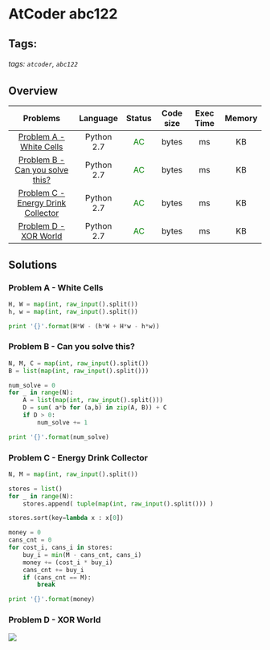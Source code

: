 # AtCoder abc122

## Tags:
###### tags: `atcoder`, `abc122`

## Overview
| Problems | Language  | Status | Code size | Exec Time | Memory |  
| :--------: | :--------: | :--------: | :--------: | :--------: | :--------: |
| [Problem A - White Cells](https://atcoder.jp/contests/abc121/tasks/abc121_a) | Python 2.7 | <span style="color:green">AC</span> |  bytes |  ms |  KB |
| [Problem B - Can you solve this?](https://atcoder.jp/contests/abc121/tasks/abc121_b) | Python 2.7 | <span style="color:green">AC</span> |  bytes |  ms |  KB |
| [Problem C - Energy Drink Collector](https://atcoder.jp/contests/abc121/tasks/abc121_c) | Python 2.7 | <span style="color:green">AC</span> |  bytes |  ms |  KB |
| [Problem D - XOR World](https://atcoder.jp/contests/abc121/tasks/abc121_d) | Python 2.7 | <span style="color:green">AC</span> |  bytes |  ms |  KB |


## Solutions
### Problem A - White Cells
```python
H, W = map(int, raw_input().split())
h, w = map(int, raw_input().split())

print '{}'.format(H*W - (h*W + H*w - h*w))
```

### Problem B - Can you solve this?

```python
N, M, C = map(int, raw_input().split())
B = list(map(int, raw_input().split()))

num_solve = 0
for _ in range(N):
    A = list(map(int, raw_input().split()))
    D = sum( a*b for (a,b) in zip(A, B)) + C
    if D > 0:
        num_solve += 1

print '{}'.format(num_solve)
```

### Problem C - Energy Drink Collector
```python
N, M = map(int, raw_input().split())

stores = list()
for _ in range(N):
    stores.append( tuple(map(int, raw_input().split())) )

stores.sort(key=lambda x : x[0])

money = 0
cans_cnt = 0
for cost_i, cans_i in stores:
    buy_i = min(M - cans_cnt, cans_i)
    money += (cost_i * buy_i)
    cans_cnt += buy_i
    if (cans_cnt == M):
        break

print '{}'.format(money)
```
### Problem D - XOR World
![](https://i.imgur.com/pfIF8Ma.png)
